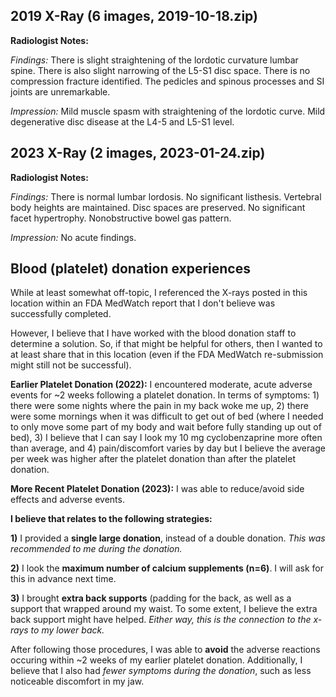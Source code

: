 ## 2019 X-Ray (6 images, 2019-10-18.zip)

**Radiologist Notes:**

*Findings:* There is slight straightening of the lordotic curvature lumbar spine. There is also slight narrowing of the L5-S1 disc space. There is no compression fracture identified. The pedicles and spinous processes and SI joints are unremarkable.

*Impression:* Mild muscle spasm with straightening of the lordotic curve. Mild degenerative disc disease at the L4-5 and L5-S1 level.

## 2023 X-Ray (2 images, 2023-01-24.zip)

**Radiologist Notes:**

*Findings:* There is normal lumbar lordosis. No significant listhesis. Vertebral body heights are maintained. Disc spaces are preserved. No significant facet hypertrophy. Nonobstructive bowel gas pattern.

*Impression:* No acute findings.

## Blood (platelet) donation experiences

While at least somewhat off-topic, I referenced the X-rays posted in this location within an FDA MedWatch report that I don't believe was successfully completed.

However, I believe that I have worked with the blood donation staff to determine a solution.  So, if that might be helpful for others, then I wanted to at least share that in this location (even if the FDA MedWatch re-submission might still not be successful).

**Earlier Platelet Donation (2022):** I encountered moderate, acute adverse events for ~2 weeks following a platelet donation.  In terms of symptoms: 1) there were some nights where the pain in my back woke me up, 2) there were some mornings when it was difficult to get out of bed (where I needed to only move some part of my body and wait before fully standing up out of bed), 3) I believe that I can say I look my 10 mg cyclobenzaprine more often than average, and 4) pain/discomfort varies by day but I believe the average per week was higher after the platelet donation than after the platelet donation.

**More Recent Platelet Donation (2023):**  I was able to reduce/avoid side effects and adverse events.

**I believe that relates to the following strategies:**

**1)** I provided a **single large donation**, instead of a double donation.  *This was recommended to me during the donation.*

**2)** I look the **maximum number of calcium supplements (n=6)**.  I will ask for this in advance next time.

**3)** I brought **extra back supports** (padding for the back, as well as a support that wrapped around my waist.  To some extent, I believe the extra back support might have helped.  *Either way, this is the connection to the x-rays to my lower back.*

After following those procedures, I was able to **avoid** the adverse reactions occuring within ~2 weeks of my earlier platelet donation.  Additionally, I believe that I also had *fewer symptoms during the donation*, such as less noticeable discomfort in my jaw.
